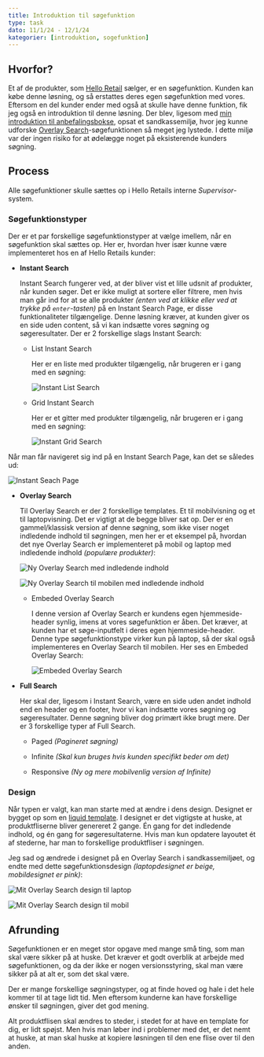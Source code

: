 ```yaml
---
title: Introduktion til søgefunktion
type: task
dato: 11/1/24 - 12/1/24
kategorier: [introduktion, sogefunktion]
---
```


## Hvorfor?

Et af de produkter, som [Hello Retail](https://helloretail.com) sælger, er en søgefunktion. Kunden kan købe denne løsning, og så erstattes deres egen søgefunktion med vores. Eftersom en del kunder ender med også at skulle have denne funktion, fik jeg også en introduktion til denne løsning. Der blev, ligesom med [min introduktion til anbefalingsbokse](/introduktion-til-anbefalingsbokse), opsat et sandkassemiljø, hvor jeg kunne udforske [Overlay Search](#søgefunktionstyper)-søgefunktionen så meget jeg lystede. I dette miljø var der ingen  risiko for at ødelægge noget på eksisterende kunders søgning.

## Process

Alle søgefunktioner skulle sættes op i Hello Retails interne *Supervisor*-system.

### Søgefunktionstyper

Der er et par forskellige søgefunktionstyper at vælge imellem, når en søgefunktion skal sættes op. Her er, hvordan hver især kunne være implementeret hos en af Hello Retails kunder:

- **Instant Search**

    Instant Search fungerer ved, at der bliver vist et lille udsnit af produkter, når kunden søger. Det er ikke muligt at sortere eller filtrere, men hvis man går ind for at se alle produkter *(enten ved at klikke eller ved at trykke på `enter`-tasten)* på en Instant Search Page, er disse funktionaliteter tilgængelige. Denne løsning kræver, at kunden giver os en side uden content, så vi kan indsætte vores søgning og søgeresultater. Der er 2 forskellige slags Instant Search:

    - List Instant Search

        Her er en liste med produkter tilgængelig, når brugeren er i gang med en søgning:
        
        ![Instant List Search](instant-list.png)

    - Grid Instant Search

        Her er et gitter med produkter tilgængelig, når brugeren er i gang med en søgning:
        
        ![Instant Grid Search](instant-grid.jpg)

Når man får navigeret sig ind på en Instant Search Page, kan det se således ud:

![Instant Seach Page](instant-page.png)


- **Overlay Search**

    Til Overlay Search er der 2 forskellige templates. Et til mobilvisning og et til laptopvisning. Det er vigtigt at de begge bliver sat op. Der er en gammel/klassisk version af denne søgning, som ikke viser noget indledende indhold til søgningen, men her er et eksempel på, hvordan det nye Overlay Search er implementeret på mobil og laptop med indledende indhold *(populære produkter)*:

    ![Ny Overlay Search med indledende indhold](overlay-ny.jpg)
        
    ![Ny Overlay Search til mobilen med indledende indhold](overlay-ny-mobile.jpg)

    - Embeded Overlay Search

        I denne version af Overlay Search er kundens egen hjemmeside-header synlig, imens at vores søgefunktion er åben. Det kræver, at kunden har et søge-inputfelt i deres egen hjemmeside-header. Denne type søgefunktionstype virker kun på laptop, så der skal også implementeres en Overlay Search til mobilen. Her ses en Embeded Overlay Search:

        ![Embeded Overlay Search](overlay-embeded.jpg)

- **Full Search**

    Her skal der, ligesom i Instant Search, være en side uden andet indhold end en header og en footer, hvor vi kan indsætte vores søgning og søgeresultater. Denne søgning bliver dog primært ikke brugt mere. Der er 3 forskellige typer af Full Search.

    - Paged *(Pagineret søgning)*

    - Infinite *(Skal kun bruges hvis kunden specifikt beder om det)*

    - Responsive *(Ny og mere mobilvenlig version af Infinite)*

### Design

Når typen er valgt, kan man starte med at ændre i dens design. Designet er bygget op som en [liquid template](https://shopify.github.io/liquid/). I designet er det vigtigste at huske, at produktfliserne bliver genereret 2 gange. Én gang for det indledende indhold, og én gang for søgeresultaterne. Hvis man kun opdatere layoutet ét af stederne, har man to forskellige produktfliser i søgningen.

Jeg sad og ændrede i designet på en Overlay Search i sandkassemiljøet, og endte med dette søgefunktionsdesign *(laptopdesignet er beige, mobildesignet er pink)*:

![Mit Overlay Search design til laptop](frej-overlay.png)

![Mit Overlay Search design til mobil](frej-overlay-mobile.png)

## Afrunding

Søgefunktionen er en meget stor opgave med mange små ting, som man skal være sikker på at huske. Det kræver et godt overblik at arbejde med søgefunktionen, og da der ikke er nogen versionsstyring, skal man være sikker på at alt er, som det skal være.

Der er mange forskellige søgningstyper, og at finde hoved og hale i det hele kommer til at tage lidt tid. Men eftersom kunderne kan have forskellige ønsker til søgningen, giver det god mening.

Alt produktflisen skal ændres to steder, i stedet for at have en template for dig, er lidt spøjst. Men hvis man løber ind i problemer med det, er det nemt at huske, at man skal huske at kopiere løsningen til den ene flise over til den anden.